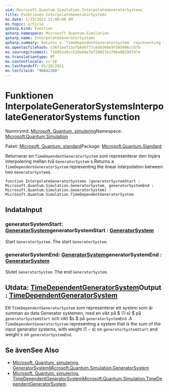 ```yaml
---
uid: Microsoft.Quantum.Simulation.InterpolateGeneratorSystems
title: Funktionen InterpolateGeneratorSystems
ms.date: 1/23/2021 12:00:00 AM
ms.topic: article
qsharp.kind: function
qsharp.namespace: Microsoft.Quantum.Simulation
qsharp.name: InterpolateGeneratorSystems
qsharp.summary: Returns a `TimeDependentGeneratorSystem` representing the linear interpolation between two `GeneratorSystem`s.
ms.openlocfilehash: c56f1eaf13afb649777c0d9368e97d85996cc67b
ms.sourcegitcommit: 71605ea9cc630e84e7ef29027e1f0ea06299747e
ms.translationtype: MT
ms.contentlocale: sv-SE
ms.lasthandoff: 01/26/2021
ms.locfileid: "98842268"
---
```

# <a name="interpolategeneratorsystems-function"></a><span data-ttu-id="55b51-102">Funktionen InterpolateGeneratorSystems</span><span class="sxs-lookup"><span data-stu-id="55b51-102">InterpolateGeneratorSystems function</span></span>

<span data-ttu-id="55b51-103">Namnrymd: [Microsoft. Quantum. simulering](xref:Microsoft.Quantum.Simulation)</span><span class="sxs-lookup"><span data-stu-id="55b51-103">Namespace: [Microsoft.Quantum.Simulation](xref:Microsoft.Quantum.Simulation)</span></span>

<span data-ttu-id="55b51-104">Paket: [Microsoft. Quantum. standard](https://nuget.org/packages/Microsoft.Quantum.Standard)</span><span class="sxs-lookup"><span data-stu-id="55b51-104">Package: [Microsoft.Quantum.Standard](https://nuget.org/packages/Microsoft.Quantum.Standard)</span></span>


<span data-ttu-id="55b51-105">Returnerar en `TimeDependentGeneratorSystem` som representerar den linjära interpolering mellan två `GeneratorSystem` s.</span><span class="sxs-lookup"><span data-stu-id="55b51-105">Returns a `TimeDependentGeneratorSystem` representing the linear interpolation between two `GeneratorSystem`s.</span></span>

```qsharp
function InterpolateGeneratorSystems (generatorSystemStart : Microsoft.Quantum.Simulation.GeneratorSystem, generatorSystemEnd : Microsoft.Quantum.Simulation.GeneratorSystem) : Microsoft.Quantum.Simulation.TimeDependentGeneratorSystem
```


## <a name="input"></a><span data-ttu-id="55b51-106">Indata</span><span class="sxs-lookup"><span data-stu-id="55b51-106">Input</span></span>

### <a name="generatorsystemstart--generatorsystem"></a><span data-ttu-id="55b51-107">generatorSystemStart: [GeneratorSystem](xref:Microsoft.Quantum.Simulation.GeneratorSystem)</span><span class="sxs-lookup"><span data-stu-id="55b51-107">generatorSystemStart : [GeneratorSystem](xref:Microsoft.Quantum.Simulation.GeneratorSystem)</span></span>

<span data-ttu-id="55b51-108">Start `GeneratorSystem` .</span><span class="sxs-lookup"><span data-stu-id="55b51-108">The start `GeneratorSystem`.</span></span>


### <a name="generatorsystemend--generatorsystem"></a><span data-ttu-id="55b51-109">generatorSystemEnd: [GeneratorSystem](xref:Microsoft.Quantum.Simulation.GeneratorSystem)</span><span class="sxs-lookup"><span data-stu-id="55b51-109">generatorSystemEnd : [GeneratorSystem](xref:Microsoft.Quantum.Simulation.GeneratorSystem)</span></span>

<span data-ttu-id="55b51-110">Slutet `GeneratorSystem` .</span><span class="sxs-lookup"><span data-stu-id="55b51-110">The end `GeneratorSystem`.</span></span>



## <a name="output--timedependentgeneratorsystem"></a><span data-ttu-id="55b51-111">Utdata: [TimeDependentGeneratorSystem](xref:Microsoft.Quantum.Simulation.TimeDependentGeneratorSystem)</span><span class="sxs-lookup"><span data-stu-id="55b51-111">Output : [TimeDependentGeneratorSystem](xref:Microsoft.Quantum.Simulation.TimeDependentGeneratorSystem)</span></span>

<span data-ttu-id="55b51-112">Ett `TimeDependentGeneratorSystem` som representerar ett system som är summan av data Generator systemen, med en vikt på $ (1-s) $ på `generatorSystemStart` och vikt $s $ på `generatorSystemEnd` .</span><span class="sxs-lookup"><span data-stu-id="55b51-112">A `TimeDependentGeneratorSystem` representing a system that is the sum of the input generator systems, with weight $(1-s)$ on `generatorSystemStart` and weight $s$ on `generatorSystemEnd`.</span></span>

## <a name="see-also"></a><span data-ttu-id="55b51-113">Se även</span><span class="sxs-lookup"><span data-stu-id="55b51-113">See Also</span></span>

- [<span data-ttu-id="55b51-114">Microsoft. Quantum. simulering. GeneratorSystem</span><span class="sxs-lookup"><span data-stu-id="55b51-114">Microsoft.Quantum.Simulation.GeneratorSystem</span></span>](xref:Microsoft.Quantum.Simulation.GeneratorSystem)
- [<span data-ttu-id="55b51-115">Microsoft. Quantum. simulering. TimeDependentGeneratorSystem</span><span class="sxs-lookup"><span data-stu-id="55b51-115">Microsoft.Quantum.Simulation.TimeDependentGeneratorSystem</span></span>](xref:Microsoft.Quantum.Simulation.TimeDependentGeneratorSystem)
